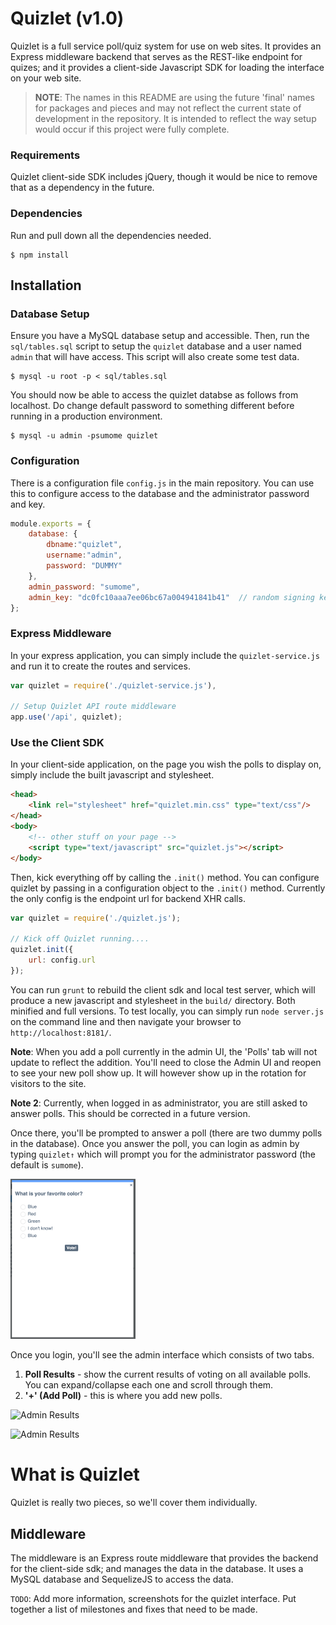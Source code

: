 # Quizlet (v1.0)
Quizlet is a full service poll/quiz system for use on web sites.  It provides an Express middleware backend that serves as the REST-like endpoint for quizes; and it provides a client-side Javascript SDK for loading the interface on your web site.

> **NOTE**: The names in this README are using the future 'final' names for packages and pieces and may not reflect the current state of development in the repository. It is intended to reflect the way setup would occur if this project were fully complete.



### Requirements
Quizlet client-side SDK includes jQuery, though it would be nice to remove that as a dependency in the future.

### Dependencies
Run and pull down all the dependencies needed.

```
$ npm install
```
## Installation

### Database Setup
Ensure you have a MySQL database setup and accessible. Then, run the `sql/tables.sql` script to setup the `quizlet` database and a user named `admin` that will have access.  This script will also create some test data.

```shell
$ mysql -u root -p < sql/tables.sql
```
You should now be able to access the quizlet databse as follows from localhost. Do change default password to something different before running in a production environment.

```
$ mysql -u admin -psumome quizlet
```
### Configuration
There is a configuration file `config.js` in the main repository.  You can use this to configure access to the database and the administrator password and key.

```javascript
module.exports = {
    database: {
        dbname:"quizlet",
        username:"admin",
        password: "DUMMY"
    },
    admin_password: "sumome",
    admin_key: "dc0fc10aaa7ee06bc67a004941841b41"  // random signing key
};
```

### Express Middleware
In your express application, you can simply include the `quizlet-service.js` and run it to create the routes and services.

```javascript
var quizlet = require('./quizlet-service.js'),

// Setup Quizlet API route middleware
app.use('/api', quizlet);
```

### Use the Client SDK
In your client-side application, on the page you wish the polls to display on, simply include the built javascript and stylesheet.

```html
<head>
    <link rel="stylesheet" href="quizlet.min.css" type="text/css"/>
</head>
<body>
    <!-- other stuff on your page -->
    <script type="text/javascript" src="quizlet.js"></script>
</body>
```
Then, kick everything off by calling the `.init()` method.  You can configure quizlet by passing in a configuration object to the `.init()` method.  Currently the only config is the endpoint url for backend XHR calls.

```javascript
var quizlet = require('./quizlet.js');

// Kick off Quizlet running....
quizlet.init({
    url: config.url
});
```

You can run `grunt` to rebuild the client sdk and local test server, which will produce a new javascript and stylesheet in the `build/` directory. Both minified and full versions.
To test locally, you can simply run `node server.js` on the command line and then navigate your browser to `http://localhost:8181/`.

**Note**:  When you add a poll currently in the admin UI, the 'Polls' tab will not update to reflect the addition.  You'll need to close the Admin UI and reopen to see your new poll show up.  It will however show up in the rotation for visitors to the site.

**Note 2**: Currently, when logged in as administrator, you are still asked to answer polls. This should be corrected in a future version.

Once there, you'll be prompted to answer a poll (there are two dummy polls in the database). Once you answer the poll, you can login as admin by typing `quizlet↑` which will prompt you for the administrator password (the default is `sumome`).  

<img src="/img/quizlet-interface-poll-display.png?raw=true" width="200" />

Once you login, you'll see the admin interface which consists of two tabs.

1. **Poll Results** - show the current results of voting on all available polls. You can expand/collapse each one and scroll through them.
2. **'+' (Add Poll)** - this is where you add new polls.

![Admin Results](/img/quilet-interface-poll-results.png?raw=true)

![Admin Results](/img/quilet-interface-poll-entry.png?raw=true)

# What is Quizlet
Quizlet is really two pieces, so we'll cover them individually.

## Middleware
The middleware is an Express route middleware that provides the backend for the client-side sdk; and manages the data in the database.  It uses a MySQL database and SequelizeJS to access the data.

`TODO`: Add more information, screenshots for the quizlet interface.  Put together a list of milestones and fixes that need to be made.
